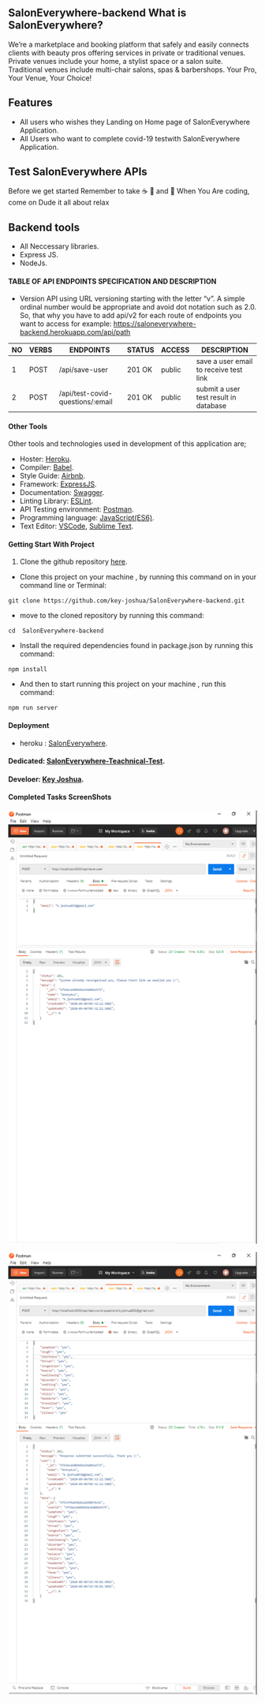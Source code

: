 ## SalonEverywhere-backend What is SalonEverywhere? 
We’re a marketplace and booking platform that safely and easily connects clients with beauty pros offering services in private or traditional venues. Private venues include your home, a stylist space or a salon suite. Traditional venues include multi-chair salons, spas &amp; barbershops.  Your Pro, Your Venue, Your Choice!
<br>

## Features

- All users who wishes they Landing on Home page of SalonEverywhere Application.
- All Users who want to complete covid-19 testwith SalonEverywhere Application.

## Test SalonEverywhere APIs

Before we get started Remember to take  :coffee:   :pizza:  and :dancer:   When You Are coding, come on Dude it all about relax

## Backend tools

 - All Neccessary libraries.
 - Express JS.
 - NodeJs.


#### TABLE OF API ENDPOINTS SPECIFICATION AND DESCRIPTION

- Version API using URL versioning starting with the letter “v”. A simple ordinal
  number would be appropriate and avoid dot notation such as 2.0. So, that why you have to add api/v2
  for each route of endpoints you want to access for example: https://saloneverywhere-backend.herokuapp.com/api/path  


|NO  | VERBS  | ENDPOINTS                            | STATUS   | ACCESS                   | DESCRIPTION                             |
|----|--------|--------------------------------------|----------|--------------------------|-----------------------------------------|
| 1  | POST   | /api/save-user                       |  201 OK  | public                   | save a user email to receive test link  |
| 2  | POST   | /api/test-covid-questions/:email     |  201 OK  | public                   | submit a user test result in database   |


#### Other Tools

Other tools and technologies used in development of this application are;
- Hoster: [Heroku](https://heroku.com/).
- Compiler: [Babel](https://babeljs.io/).
- Style Guide: [Airbnb](https://airbnb.io/projects/javascript/).
- Framework: [ExpressJS](http://expressjs.com/).
- Documentation: [Swagger](https://swagger.io/).
- Linting Library: [ESLint](https://eslint.org/).
- API Testing environment: [Postman](https://www.getpostman.com).
- Programming language: [JavaScript(ES6)](https://developer.mozilla.org/en-US/docs/Web/JavaScript/).
- Text Editor: [VSCode](https://code.visualstudio.com), [Sublime Text](https://www.sublimetext.com/).

#### Getting Start With Project

1. Clone the github repository [here](https://github.com/key-joshua/SalonEverywhere-backend.git). 

- Clone this project on your machine , by running this command on in your command line or Terminal:
 ```
git clone https://github.com/key-joshua/SalonEverywhere-backend.git
 ```
 - move to the cloned repository by running this command:
 ```
cd  SalonEverywhere-backend
 ```
 
 - Install the required dependencies found in package.json by running this command:
 ```
npm install
 ```
 - And then to start running  this project on your machine , run this command:
 ```
npm run server
```

#### Deployment

- heroku : [SalonEverywhere](https://saloneverywhere-backend.herokuapp.com/).
#### Dedicated: [SalonEverywhere-Teachnical-Test](https://docs.google.com/document/d/1LcnZ0zrGXertDPFWq8Y3VnUk2woDgDqQnucpv6_fydA/edit).

#### Develoer: [Key Joshua](https://www.instagram.com/key_joshua/).

#### Completed Tasks ScreenShots
![|Saloneverywhere Save User API](salonHomeAPI.PNG)

![|Saloneverywhere Test User API](salonTestAPI.PNG)
